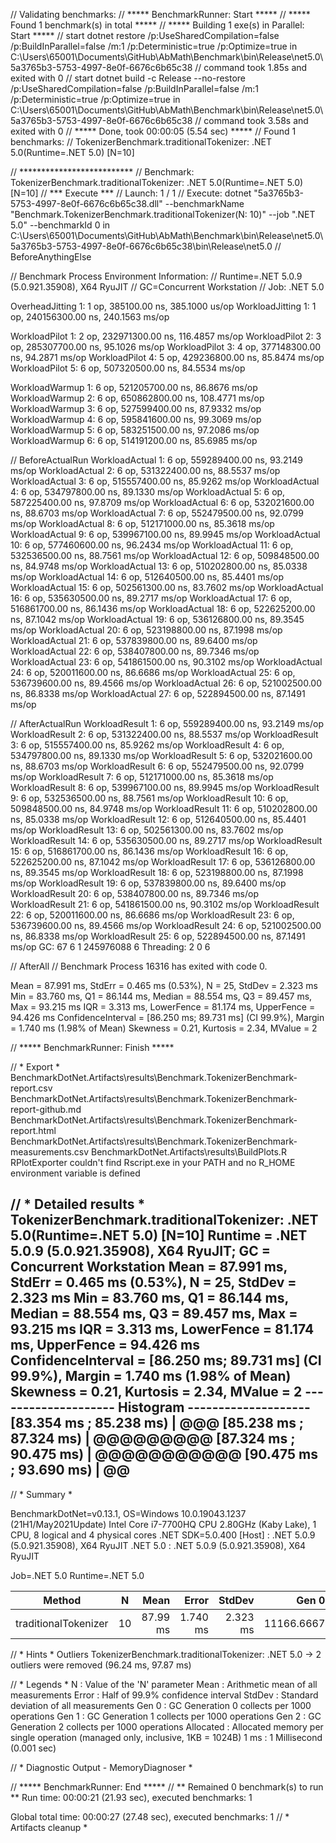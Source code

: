 // Validating benchmarks:
// ***** BenchmarkRunner: Start   *****
// ***** Found 1 benchmark(s) in total *****
// ***** Building 1 exe(s) in Parallel: Start   *****
// start dotnet restore  /p:UseSharedCompilation=false /p:BuildInParallel=false /m:1 /p:Deterministic=true /p:Optimize=true in C:\Users\65001\Documents\GitHub\AbMath\Benchmark\bin\Release\net5.0\5a3765b3-5753-4997-8e0f-6676c6b65c38
// command took 1.85s and exited with 0
// start dotnet build -c Release  --no-restore /p:UseSharedCompilation=false /p:BuildInParallel=false /m:1 /p:Deterministic=true /p:Optimize=true in C:\Users\65001\Documents\GitHub\AbMath\Benchmark\bin\Release\net5.0\5a3765b3-5753-4997-8e0f-6676c6b65c38
// command took 3.58s and exited with 0
// ***** Done, took 00:00:05 (5.54 sec)   *****
// Found 1 benchmarks:
//   TokenizerBenchmark.traditionalTokenizer: .NET 5.0(Runtime=.NET 5.0) [N=10]

// **************************
// Benchmark: TokenizerBenchmark.traditionalTokenizer: .NET 5.0(Runtime=.NET 5.0) [N=10]
// *** Execute ***
// Launch: 1 / 1
// Execute: dotnet "5a3765b3-5753-4997-8e0f-6676c6b65c38.dll" --benchmarkName "Benchmark.TokenizerBenchmark.traditionalTokenizer(N: 10)" --job ".NET 5.0" --benchmarkId 0 in C:\Users\65001\Documents\GitHub\AbMath\Benchmark\bin\Release\net5.0\5a3765b3-5753-4997-8e0f-6676c6b65c38\bin\Release\net5.0
// BeforeAnythingElse

// Benchmark Process Environment Information:
// Runtime=.NET 5.0.9 (5.0.921.35908), X64 RyuJIT
// GC=Concurrent Workstation
// Job: .NET 5.0

OverheadJitting  1: 1 op, 385100.00 ns, 385.1000 us/op
WorkloadJitting  1: 1 op, 240156300.00 ns, 240.1563 ms/op

WorkloadPilot    1: 2 op, 232971300.00 ns, 116.4857 ms/op
WorkloadPilot    2: 3 op, 285307700.00 ns, 95.1026 ms/op
WorkloadPilot    3: 4 op, 377148300.00 ns, 94.2871 ms/op
WorkloadPilot    4: 5 op, 429236800.00 ns, 85.8474 ms/op
WorkloadPilot    5: 6 op, 507320500.00 ns, 84.5534 ms/op

WorkloadWarmup   1: 6 op, 521205700.00 ns, 86.8676 ms/op
WorkloadWarmup   2: 6 op, 650862800.00 ns, 108.4771 ms/op
WorkloadWarmup   3: 6 op, 527599400.00 ns, 87.9332 ms/op
WorkloadWarmup   4: 6 op, 595841600.00 ns, 99.3069 ms/op
WorkloadWarmup   5: 6 op, 583251500.00 ns, 97.2086 ms/op
WorkloadWarmup   6: 6 op, 514191200.00 ns, 85.6985 ms/op

// BeforeActualRun
WorkloadActual   1: 6 op, 559289400.00 ns, 93.2149 ms/op
WorkloadActual   2: 6 op, 531322400.00 ns, 88.5537 ms/op
WorkloadActual   3: 6 op, 515557400.00 ns, 85.9262 ms/op
WorkloadActual   4: 6 op, 534797800.00 ns, 89.1330 ms/op
WorkloadActual   5: 6 op, 587225400.00 ns, 97.8709 ms/op
WorkloadActual   6: 6 op, 532021600.00 ns, 88.6703 ms/op
WorkloadActual   7: 6 op, 552479500.00 ns, 92.0799 ms/op
WorkloadActual   8: 6 op, 512171000.00 ns, 85.3618 ms/op
WorkloadActual   9: 6 op, 539967100.00 ns, 89.9945 ms/op
WorkloadActual  10: 6 op, 577460600.00 ns, 96.2434 ms/op
WorkloadActual  11: 6 op, 532536500.00 ns, 88.7561 ms/op
WorkloadActual  12: 6 op, 509848500.00 ns, 84.9748 ms/op
WorkloadActual  13: 6 op, 510202800.00 ns, 85.0338 ms/op
WorkloadActual  14: 6 op, 512640500.00 ns, 85.4401 ms/op
WorkloadActual  15: 6 op, 502561300.00 ns, 83.7602 ms/op
WorkloadActual  16: 6 op, 535630500.00 ns, 89.2717 ms/op
WorkloadActual  17: 6 op, 516861700.00 ns, 86.1436 ms/op
WorkloadActual  18: 6 op, 522625200.00 ns, 87.1042 ms/op
WorkloadActual  19: 6 op, 536126800.00 ns, 89.3545 ms/op
WorkloadActual  20: 6 op, 523198800.00 ns, 87.1998 ms/op
WorkloadActual  21: 6 op, 537839800.00 ns, 89.6400 ms/op
WorkloadActual  22: 6 op, 538407800.00 ns, 89.7346 ms/op
WorkloadActual  23: 6 op, 541861500.00 ns, 90.3102 ms/op
WorkloadActual  24: 6 op, 520011600.00 ns, 86.6686 ms/op
WorkloadActual  25: 6 op, 536739600.00 ns, 89.4566 ms/op
WorkloadActual  26: 6 op, 521002500.00 ns, 86.8338 ms/op
WorkloadActual  27: 6 op, 522894500.00 ns, 87.1491 ms/op

// AfterActualRun
WorkloadResult   1: 6 op, 559289400.00 ns, 93.2149 ms/op
WorkloadResult   2: 6 op, 531322400.00 ns, 88.5537 ms/op
WorkloadResult   3: 6 op, 515557400.00 ns, 85.9262 ms/op
WorkloadResult   4: 6 op, 534797800.00 ns, 89.1330 ms/op
WorkloadResult   5: 6 op, 532021600.00 ns, 88.6703 ms/op
WorkloadResult   6: 6 op, 552479500.00 ns, 92.0799 ms/op
WorkloadResult   7: 6 op, 512171000.00 ns, 85.3618 ms/op
WorkloadResult   8: 6 op, 539967100.00 ns, 89.9945 ms/op
WorkloadResult   9: 6 op, 532536500.00 ns, 88.7561 ms/op
WorkloadResult  10: 6 op, 509848500.00 ns, 84.9748 ms/op
WorkloadResult  11: 6 op, 510202800.00 ns, 85.0338 ms/op
WorkloadResult  12: 6 op, 512640500.00 ns, 85.4401 ms/op
WorkloadResult  13: 6 op, 502561300.00 ns, 83.7602 ms/op
WorkloadResult  14: 6 op, 535630500.00 ns, 89.2717 ms/op
WorkloadResult  15: 6 op, 516861700.00 ns, 86.1436 ms/op
WorkloadResult  16: 6 op, 522625200.00 ns, 87.1042 ms/op
WorkloadResult  17: 6 op, 536126800.00 ns, 89.3545 ms/op
WorkloadResult  18: 6 op, 523198800.00 ns, 87.1998 ms/op
WorkloadResult  19: 6 op, 537839800.00 ns, 89.6400 ms/op
WorkloadResult  20: 6 op, 538407800.00 ns, 89.7346 ms/op
WorkloadResult  21: 6 op, 541861500.00 ns, 90.3102 ms/op
WorkloadResult  22: 6 op, 520011600.00 ns, 86.6686 ms/op
WorkloadResult  23: 6 op, 536739600.00 ns, 89.4566 ms/op
WorkloadResult  24: 6 op, 521002500.00 ns, 86.8338 ms/op
WorkloadResult  25: 6 op, 522894500.00 ns, 87.1491 ms/op
GC:  67 6 1 245976088 6
Threading:  2 0 6

// AfterAll
// Benchmark Process 16316 has exited with code 0.

Mean = 87.991 ms, StdErr = 0.465 ms (0.53%), N = 25, StdDev = 2.323 ms
Min = 83.760 ms, Q1 = 86.144 ms, Median = 88.554 ms, Q3 = 89.457 ms, Max = 93.215 ms
IQR = 3.313 ms, LowerFence = 81.174 ms, UpperFence = 94.426 ms
ConfidenceInterval = [86.250 ms; 89.731 ms] (CI 99.9%), Margin = 1.740 ms (1.98% of Mean)
Skewness = 0.21, Kurtosis = 2.34, MValue = 2

// ***** BenchmarkRunner: Finish  *****

// * Export *
  BenchmarkDotNet.Artifacts\results\Benchmark.TokenizerBenchmark-report.csv
  BenchmarkDotNet.Artifacts\results\Benchmark.TokenizerBenchmark-report-github.md
  BenchmarkDotNet.Artifacts\results\Benchmark.TokenizerBenchmark-report.html
  BenchmarkDotNet.Artifacts\results\Benchmark.TokenizerBenchmark-measurements.csv
  BenchmarkDotNet.Artifacts\results\BuildPlots.R
RPlotExporter couldn't find Rscript.exe in your PATH and no R_HOME environment variable is defined

// * Detailed results *
TokenizerBenchmark.traditionalTokenizer: .NET 5.0(Runtime=.NET 5.0) [N=10]
Runtime = .NET 5.0.9 (5.0.921.35908), X64 RyuJIT; GC = Concurrent Workstation
Mean = 87.991 ms, StdErr = 0.465 ms (0.53%), N = 25, StdDev = 2.323 ms
Min = 83.760 ms, Q1 = 86.144 ms, Median = 88.554 ms, Q3 = 89.457 ms, Max = 93.215 ms
IQR = 3.313 ms, LowerFence = 81.174 ms, UpperFence = 94.426 ms
ConfidenceInterval = [86.250 ms; 89.731 ms] (CI 99.9%), Margin = 1.740 ms (1.98% of Mean)
Skewness = 0.21, Kurtosis = 2.34, MValue = 2
-------------------- Histogram --------------------
[83.354 ms ; 85.238 ms) | @@@
[85.238 ms ; 87.324 ms) | @@@@@@@@@
[87.324 ms ; 90.475 ms) | @@@@@@@@@@@
[90.475 ms ; 93.690 ms) | @@
---------------------------------------------------

// * Summary *

BenchmarkDotNet=v0.13.1, OS=Windows 10.0.19043.1237 (21H1/May2021Update)
Intel Core i7-7700HQ CPU 2.80GHz (Kaby Lake), 1 CPU, 8 logical and 4 physical cores
.NET SDK=5.0.400
  [Host]   : .NET 5.0.9 (5.0.921.35908), X64 RyuJIT
  .NET 5.0 : .NET 5.0.9 (5.0.921.35908), X64 RyuJIT

Job=.NET 5.0  Runtime=.NET 5.0  

|               Method |  N |     Mean |    Error |   StdDev |      Gen 0 |     Gen 1 |    Gen 2 | Allocated |
|--------------------- |--- |---------:|---------:|---------:|-----------:|----------:|---------:|----------:|
| traditionalTokenizer | 10 | 87.99 ms | 1.740 ms | 2.323 ms | 11166.6667 | 1000.0000 | 166.6667 |     39 MB |

// * Hints *
Outliers
  TokenizerBenchmark.traditionalTokenizer: .NET 5.0 -> 2 outliers were removed (96.24 ms, 97.87 ms)

// * Legends *
  N         : Value of the 'N' parameter
  Mean      : Arithmetic mean of all measurements
  Error     : Half of 99.9% confidence interval
  StdDev    : Standard deviation of all measurements
  Gen 0     : GC Generation 0 collects per 1000 operations
  Gen 1     : GC Generation 1 collects per 1000 operations
  Gen 2     : GC Generation 2 collects per 1000 operations
  Allocated : Allocated memory per single operation (managed only, inclusive, 1KB = 1024B)
  1 ms      : 1 Millisecond (0.001 sec)

// * Diagnostic Output - MemoryDiagnoser *


// ***** BenchmarkRunner: End *****
// ** Remained 0 benchmark(s) to run **
Run time: 00:00:21 (21.93 sec), executed benchmarks: 1

Global total time: 00:00:27 (27.48 sec), executed benchmarks: 1
// * Artifacts cleanup *
